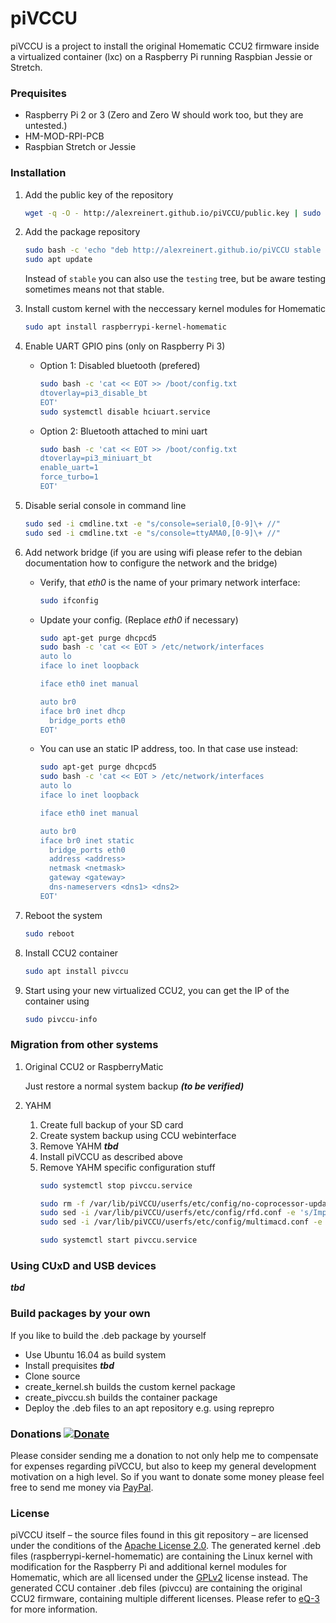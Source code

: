 # piVCCU

piVCCU is a project to install the original Homematic CCU2 firmware inside a virtualized container (lxc) on a Raspberry Pi running Raspbian Jessie or Stretch.

### Prequisites

* Raspberry Pi 2 or 3 (Zero and Zero W should work too, but they are untested.)
* HM-MOD-RPI-PCB
* Raspbian Stretch or Jessie

### Installation

1. Add the public key of the repository
   ```bash
   wget -q -O - http://alexreinert.github.io/piVCCU/public.key | sudo apt-key add -
   ```

2. Add the package repository
   ```bash
   sudo bash -c 'echo "deb http://alexreinert.github.io/piVCCU stable main" >> /etc/apt/sources.list'
   sudo apt update
   ```
   Instead of `stable` you can also use the `testing` tree, but be aware testing sometimes means not that stable.

3. Install custom kernel with the neccessary kernel modules for Homematic
   ```bash
   sudo apt install raspberrypi-kernel-homematic
   ```

4. Enable UART GPIO pins (only on Raspberry Pi 3)
   * Option 1: Disabled bluetooth (prefered)
      ```bash
      sudo bash -c 'cat << EOT >> /boot/config.txt
      dtoverlay=pi3_disable_bt
      EOT'
      sudo systemctl disable hciuart.service
      ```

   * Option 2: Bluetooth attached to mini uart
      ```bash
      sudo bash -c 'cat << EOT >> /boot/config.txt
      dtoverlay=pi3_miniuart_bt
      enable_uart=1
      force_turbo=1
      EOT'
      ```

5. Disable serial console in command line
      ```bash
      sudo sed -i cmdline.txt -e "s/console=serial0,[0-9]\+ //"
      sudo sed -i cmdline.txt -e "s/console=ttyAMA0,[0-9]\+ //"
      ```

6. Add network bridge (if you are using wifi please refer to the debian documentation how to configure the network and the bridge)
   * Verify, that *eth0* is the name of your primary network interface:
      ```bash
      sudo ifconfig
      ```
   * Update your config. (Replace *eth0* if necessary)
      ```bash
      sudo apt-get purge dhcpcd5
      sudo bash -c 'cat << EOT > /etc/network/interfaces
      auto lo
      iface lo inet loopback
   
      iface eth0 inet manual
   
      auto br0
      iface br0 inet dhcp
        bridge_ports eth0
      EOT'
      ```
   * You can use an static IP address, too. In that case use instead:
      ```bash
      sudo apt-get purge dhcpcd5
      sudo bash -c 'cat << EOT > /etc/network/interfaces
      auto lo
      iface lo inet loopback
   
      iface eth0 inet manual
   
      auto br0
      iface br0 inet static
        bridge_ports eth0
        address <address>
        netmask <netmask>
        gateway <gateway>
        dns-nameservers <dns1> <dns2>
      EOT'
      ```

7. Reboot the system
   ```bash
   sudo reboot
   ```

8. Install CCU2 container
   ```bash
   sudo apt install pivccu
   ```

9. Start using your new virtualized CCU2, you can get the IP of the container using
   ```bash
   sudo pivccu-info
   ```

### Migration from other systems
1. Original CCU2 or RaspberryMatic

   Just restore a normal system backup *__(to be verified)__*

2. YAHM
   1. Create full backup of your SD card
   2. Create system backup using CCU webinterface
   3. Remove YAHM *__tbd__*
   4. Install piVCCU as described above
   5. Remove YAHM specific configuration stuff
      ```bash
      sudo systemctl stop pivccu.service

      sudo rm -f /var/lib/piVCCU/userfs/etc/config/no-coprocessor-update
      sudo sed -i /var/lib/piVCCU/userfs/etc/config/rfd.conf -e 's/Improved Coprocessor Initialization = false/Improved Coprocessor Initialization = true/'
      sudo sed -i /var/lib/piVCCU/userfs/etc/config/multimacd.conf -e 's/bcm2835-raw-uart/mxs_auart_raw.0/'

      sudo systemctl start pivccu.service
      ```
      
### Using CUxD and USB devices
*__tbd__*

### Build packages by your own
If you like to build the .deb package by yourself
* Use Ubuntu 16.04 as build system
* Install prequisites *__tbd__*
* Clone source
* create_kernel.sh builds the custom kernel package
* create_pivccu.sh builds the container package
* Deploy the .deb files to an apt repository e.g. using reprepro

### Donations [![Donate](https://img.shields.io/badge/donate-PayPal-green.svg)](https://www.paypal.com/cgi-bin/webscr?cmd=_s-xclick&hosted_button_id=KJ3UWNDMXLJKU)
Please consider sending me a donation to not only help me to compensate for expenses regarding piVCCU, but also to keep my general development motivation on a high level. So if you want to donate some money please feel free to send me money via [PayPal](https://www.paypal.com/cgi-bin/webscr?cmd=_s-xclick&hosted_button_id=KJ3UWNDMXLJKU).

### License
piVCCU itself – the source files found in this git repository – are licensed under the conditions of the [Apache License 2.0](https://opensource.org/licenses/Apache-2.0).
The generated kernel .deb files (raspberrypi-kernel-homematic) are containing the Linux kernel with modification for the Raspberry Pi and additional kernel modules for Homematic, which are all licensed under the [GPLv2](http://www.gnu.org/licenses/gpl-2.0.html) license instead.
The generated CCU container .deb files (pivccu) are containing the original CCU2 firmware, containing multiple different licenses. Please refer to [eQ-3](http://www.eq-3.com) for more information.
